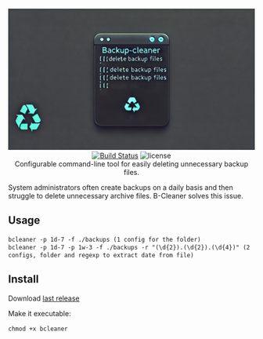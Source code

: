 <p align="center">
  <img src="cleaner-logo.jpeg" alt="bat - a cat clone with wings"><br>
  <a href="https://github.com/Enflow-io/backup-cleaner/actions?query=workflow%3ACICD"><img src="https://github.com/Enflow-io/backup-cleaner/actions/workflows/rust.yml/badge.svg" alt="Build Status"></a>
  <img src="https://img.shields.io/crates/l/bat.svg" alt="license"><br />
  Configurable command-line tool for easily deleting unnecessary backup files.
</p>



System administrators often create backups on a daily basis and then struggle to delete unnecessary archive files. B-Cleaner solves this issue.

## Usage

```
bcleaner -p 1d-7 -f ./backups (1 config for the folder)
bcleaner -p 1d-7 -p 1w-3 -f ./backups -r "(\d{2}).(\d{2}).(\d{4})" (2 configs, folder and regexp to extract date from file)
```

## Install
Download <a href="https://github.com/Enflow-io/backup-cleaner/releases/tag/0.0.1">last release</a>

Make it executable:
```
chmod +x bcleaner
```